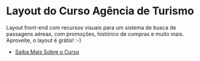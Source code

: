 # Layout do Curso Agência de Turismo

Layout front-end com recursos visuais para um sistema de busca de passagens aéreas, com promoções, histórico de compras e muito mais. Aproveite, o layout é grátis! :-)

- [Saiba Mais Sobre o Curso](https://academy.especializati.com.br/curso/laravel-55-sistema-agencia-turismo)